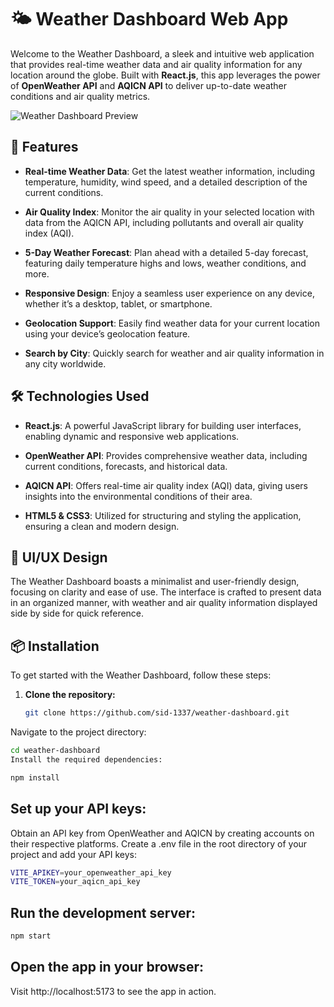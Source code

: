 # 🌤️ Weather Dashboard Web App

Welcome to the Weather Dashboard, a sleek and intuitive web application that provides real-time weather data and air quality information for any location around the globe. Built with **React.js**, this app leverages the power of **OpenWeather API** and **AQICN API** to deliver up-to-date weather conditions and air quality metrics.

![Weather Dashboard Preview](./preview.png)

## 🚀 Features

- **Real-time Weather Data**: Get the latest weather information, including temperature, humidity, wind speed, and a detailed description of the current conditions.
  
- **Air Quality Index**: Monitor the air quality in your selected location with data from the AQICN API, including pollutants and overall air quality index (AQI).
  
- **5-Day Weather Forecast**: Plan ahead with a detailed 5-day forecast, featuring daily temperature highs and lows, weather conditions, and more.

- **Responsive Design**: Enjoy a seamless user experience on any device, whether it’s a desktop, tablet, or smartphone.

- **Geolocation Support**: Easily find weather data for your current location using your device’s geolocation feature.

- **Search by City**: Quickly search for weather and air quality information in any city worldwide.

## 🛠️ Technologies Used

- **React.js**: A powerful JavaScript library for building user interfaces, enabling dynamic and responsive web applications.
  
- **OpenWeather API**: Provides comprehensive weather data, including current conditions, forecasts, and historical data.
  
- **AQICN API**: Offers real-time air quality index (AQI) data, giving users insights into the environmental conditions of their area.
  
- **HTML5 & CSS3**: Utilized for structuring and styling the application, ensuring a clean and modern design.

## 🎨 UI/UX Design

The Weather Dashboard boasts a minimalist and user-friendly design, focusing on clarity and ease of use. The interface is crafted to present data in an organized manner, with weather and air quality information displayed side by side for quick reference.

## 📦 Installation

To get started with the Weather Dashboard, follow these steps:

1. **Clone the repository:**

   ```bash
   git clone https://github.com/sid-1337/weather-dashboard.git
   ```

Navigate to the project directory:

```bash
cd weather-dashboard
Install the required dependencies:
```
```bash
npm install
```
## Set up your API keys:

Obtain an API key from OpenWeather and AQICN by creating accounts on their respective platforms.
Create a .env file in the root directory of your project and add your API keys:
```bash
VITE_APIKEY=your_openweather_api_key
VITE_TOKEN=your_aqicn_api_key
```
## Run the development server:

```bash
npm start
```

## Open the app in your browser:

Visit http://localhost:5173 to see the app in action.
